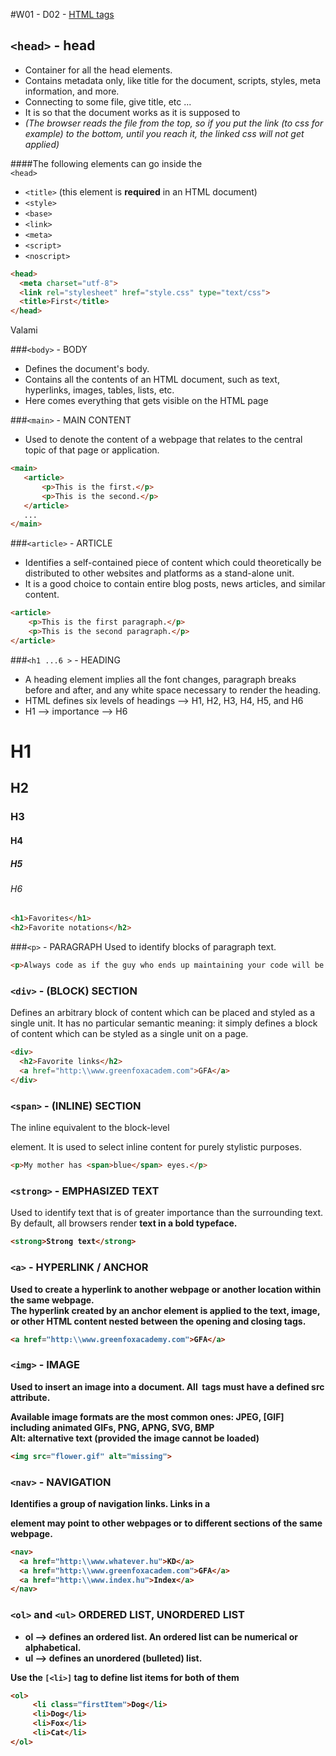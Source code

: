 
#W01 - D02 - [HTML tags](https://html.com/tags/)

## `<head>` - head
- Container for all the head elements.
- Contains metadata only, like title for the document, scripts, styles, meta information, and more.
- Connecting to some file, give title, etc ...
- It is so that the document works as it is supposed to
- _(The browser reads the file from the top, so if you put the link (to css for example) to the bottom, until you reach it, the linked css will not get applied)_


####The following elements can go inside the <br/>`<head>`
- `<title>` (this element is **required** in an HTML document)
- `<style>`
- `<base>`
- `<link>`
- `<meta>`
- `<script>`
- `<noscript>`

```HTML
<head>
  <meta charset="utf-8">
  <link rel="stylesheet" href="style.css" type="text/css">
  <title>First</title>
</head>
```

Valami

###`<body>` - BODY
- Defines the document's body.
- Contains all the contents of an HTML document, such as text, hyperlinks, images, tables, lists, etc.
- Here comes everything that gets visible on the HTML page


###`<main>` - MAIN CONTENT
- Used to denote the content of a webpage that relates to the central topic of that page or application.


```HTML
<main>
   <article>
       <p>This is the first.</p>
       <p>This is the second.</p>
   </article>
   ...
</main>
```


###`<article>` - ARTICLE
- Identifies a self-contained piece of content which could theoretically be distributed to other websites and platforms as a stand-alone unit.
- It is a good choice to contain entire blog posts, news articles, and similar content.

```HTML
<article>
    <p>This is the first paragraph.</p>
    <p>This is the second paragraph.</p>
</article>
```

###`<h1 ...6 >` - HEADING
- A heading element implies all the font changes, paragraph breaks before and after, and any white space necessary to render the heading.
- HTML defines six levels of headings --> H1, H2, H3, H4, H5, and H6
- H1 --> importance --> H6

<h1> H1</h1>
<h2> H2</h2>
<h3> H3</h3>
<h4> H4</h4>
<h5> H5</h5>
<h6> H6</h6>

```HTML
<h1>Favorites</h1>
<h2>Favorite notations</h2>
```

###`<p>` - PARAGRAPH
Used to identify blocks of paragraph text.

```HTML
<p>Always code as if the guy who ends up maintaining your code will be a violent psychopath who knows where you live.</p>
```

### `<div>` - (BLOCK) SECTION
Defines an arbitrary block of content which can be placed and styled as a single unit. It has no particular semantic meaning: it simply defines a block of content which can be styled as a single unit on a page.

```HTML
<div>
  <h2>Favorite links</h2>
  <a href="http:\\www.greenfoxacadem.com">GFA</a>
</div>
```

### `<span>` - (INLINE) SECTION
The inline equivalent to the block-level <div> element. It is used to select inline content for purely stylistic purposes.

```HTML
<p>My mother has <span>blue</span> eyes.</p>
```

### `<strong>` - EMPHASIZED TEXT
Used to identify text that is of greater importance than the surrounding text. <br/>
By default, all browsers render <strong> text in a bold typeface.

```HTML
<strong>Strong text</strong>
```

### `<a>` - HYPERLINK / ANCHOR
Used to create a hyperlink to another webpage or another location within the same webpage. <br/>
The hyperlink created by an anchor element is applied to the text, image, or other HTML content nested between the opening and closing <a> tags.

```HTML
<a href="http:\\www.greenfoxacademy.com">GFA</a>
```

### `<img>` - IMAGE
Used to insert an image into a document. All <img> tags must have a defined src attribute. 

Available image formats are the most common ones: JPEG, [GIF] including animated GIFs, PNG, APNG, SVG, BMP <br/>
Alt: alternative text (provided the image cannot be loaded)

```HTML
<img src="flower.gif" alt="missing">
```

### `<nav>` - NAVIGATION
Identifies a group of navigation links. Links in a <nav> element may point to other webpages or to different sections of the same webpage.

```HTML
<nav>        
  <a href="http:\\www.whatever.hu">KD</a>
  <a href="http:\\www.greenfoxacadem.com">GFA</a>
  <a href="http:\\www.index.hu">Index</a>
</nav>
```

### `<ol>` and `<ul>` ORDERED LIST, UNORDERED LIST
- ol --> defines an ordered list. An ordered list can be numerical or alphabetical.
- ul --> defines an unordered (bulleted) list.


Use the `[<li>]` tag to define list items for both of them

```HTML
<ol>
     <li class="firstItem">Dog</li>
     <li>Dog</li>
     <li>Fox</li>
     <li>Cat</li>
</ol>
```
